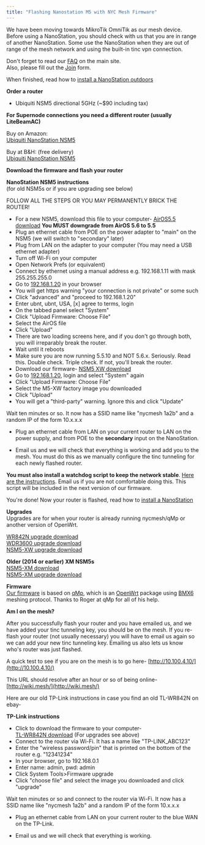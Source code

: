 ```yaml
---
title: "Flashing Nanostation M5 with NYC Mesh Firmware"
---
```


We have been moving towards MikroTik OmniTik as our mesh device. Before using a NanoStation, you should check with us that you are in range of another NanoStation. Some use the NanoStation when they are out of range of the mesh network and using the built-in tinc vpn connection.

Don't forget to read our [FAQ](https://nycmesh.net/faq) on the main site.  
Also, please fill out the [Join](https://nycmesh.net/join) form.  

When finished, read how to [install a NanoStation outdoors](/howto/nsm5-install/)

**Order a router**    

* Ubiquiti NSM5 directional 5GHz (~$90 including tax)  

**For Supernode connections you need a different router (usually LiteBeamAC)**

Buy on Amazon:   
[Ubiquiti NanoStation NSM5](http://www.amazon.com/dp/B0049AVWAO?tag=nycmesh-20)  

Buy at B&H: (free delivery)   
[Ubiquiti NanoStation NSM5](http://www.bhphotovideo.com/c/product/1049768-REG/)  


**Download the firmware and flash your router**

**NanoStation NSM5 instructions**  
  (for old NSM5s or if you are upgrading see below)  
   
  FOLLOW ALL THE STEPS OR YOU MAY PERMANENTLY BRICK THE ROUTER!  

* For a new NSM5, download this file to your computer- [AirOS5.5 download](http://dl.ubnt.com/firmwares/XW-fw/v5.5.10/XW.v5.5.10-u2.28005.150723.1358.bin) **You MUST downgrade from AirOS 5.6 to 5.5**
* Plug an ethernet cable from POE on the power adapter to "main" on the NSM5 (we will switch to "secondary" later)
* Plug from LAN on the adapter to your computer (You may need a USB ethernet adapter)
* Turn off Wi-Fi on your computer
* Open Network Prefs (or equivalent)
* Connect by ethernet using a manual address e.g. 192.168.1.11 with mask 255.255.255.0
* Go to [192.168.1.20](http://192.168.1.20) in your browser
* You will get https warning "your connection is not private" or some such
* Click "advanced" and "proceed to 192.168.1.20"
* Enter ubnt, ubnt, USA, [x] agree to terms, login
* On the tabbed panel select "System"
* Click "Upload Firmware: Choose File"
* Select the AirOS file
* Click "Upload"
* There are two loading screens here, and if you don't go through both, you will irreparably break the router.
* Wait until it reboots
* Make sure you are now running 5.5.10 and NOT 5.6.x. Seriously. Read this. Double check. Triple check. If not, you'll break the router.
* Download our firmware- [NSM5 XW download](http://nycmesh.net/download/NSM5-XW.html) 
* Go to [192.168.1.20](http://192.168.1.20), login and select "System" again
* Click "Upload Firmware: Choose File"
* Select the M5-XW factory image you downloaded
* Click "Upload"
* You will get a "third-party" warning. Ignore this and click "Update"
	
Wait ten minutes or so. It now has a SSID name like "nycmesh 1a2b" and a random IP of the form 10.x.x.x

* Plug an ethernet cable from LAN on your current router to LAN on the power supply, and from POE to the **secondary** input on the NanoStation. 

* <a htag="mailto:newnode@nycmesh.net">Email us</a> and we will check that everything is working and add you to the mesh. You must do this as we manually configure the tinc tunneling for each newly flashed router.

**You must also install a watchdog script to keep the network stable**. [Here are the instructions](/howto/watchdog). <a htag="mailto:newnode@nycmesh.net">Email us</a> if you are not comfortable doing this. This script will be included in the next version of our firmware.

You're done! 
Now your router is flashed, read how to [install a NanoStation](/howto/nsm5-install/)

**Upgrades**  
Upgrades are for when your router is already running nycmesh/qMp or another version of OpenWrt.

[WR842N upgrade download](http://nycmeshnet.github.io/download/WR842N-upgrade.html)  
[WDR3600 upgrade download](http://nycmeshnet.github.io/download/WDR3600-upgrade.html)  
[NSM5-XW upgrade download](http://nycmeshnet.github.io/download/NSM5-XW-upgrade.html)  

**Older (2014 or earlier) XM NSM5s**  
[NSM5-XM download](http://nycmeshnet.github.io/download/NSM5-XM.html)  
[NSM5-XM upgrade download](http://nycmeshnet.github.io/download/NSM5-XM-upgrade.html)  

**Firmware**  
[Our firmware](https://github.com/nycmeshnet) is based on [qMp](http://qmp.cat/), which is an [OpenWrt](https://openwrt.org/) package using [BMX6](http://bmx6.net/projects/bmx6) meshing protocol. Thanks to Roger at qMp for all of his help.

**Am I on the mesh?**  

After you successfully flash your router and you have <a htag="mailto:newnode@nycmesh.net">emailed us</a>, and we have added your tinc tunneling key, you should be on the mesh. If you re-flash your router (not usually necessary) you will have to email us again so we can add your new tinc tunneling key. Emailing us also lets us know who's router was just flashed.

A quick test to see if you are on the mesh is to go here-
[http://10.100.4.10/](http://10.100.4.10/)

This URL should resolve after an hour or so of being online-  
[http://wiki.mesh/](http://wiki.mesh/)  

Here are our old TP-Link instructions in case you find an old TL-WR842N on ebay-

**TP-Link instructions**

* Click to download the firmware to your computer-  
  [TL-WR842N  download](http://nycmeshnet.github.io/download/WR842N.html)
  (For upgrades see above)
* Connect to the router via Wi-Fi. It has a name like "TP-LINK_ABC123"
* Enter the "wireless password/pin" that is printed on the bottom of the router e.g. "12341234"
* In your browser, go to 192.168.0.1
* Enter name: admin, pwd: admin
* Click System Tools>Firmware upgrade
* Click "choose file" and select the image you downloaded and click "upgrade"

Wait ten minutes or so and connect to the router via Wi-Fi. It now has a SSID name like "nycmesh 1a2b" and a random IP of the form 10.x.x.x

* Plug an ethernet cable from LAN on your current router to the blue WAN on the TP-Link.

* <a htag="mailto:contact@nycmesh.net">Email us</a> and we will check that everything is working.

 

